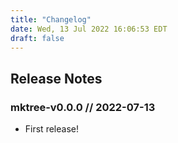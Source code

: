 ```yaml
---
title: "Changelog"
date: Wed, 13 Jul 2022 16:06:53 EDT
draft: false
---
```


## Release Notes

<!-- mktree:release_note -->

### mktree-v0.0.0 // 2022-07-13

- First release!